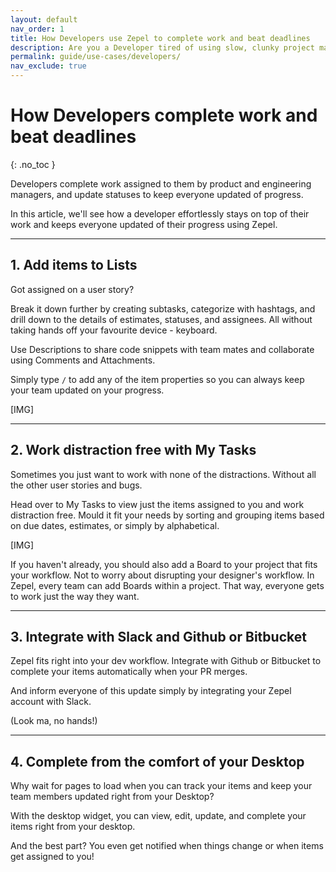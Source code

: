 ```yaml
---
layout: default
nav_order: 1
title: How Developers use Zepel to complete work and beat deadlines
description: Are you a Developer tired of using slow, clunky project management tools? Learn how you can effortlessly track and beat deadlines with Zepel
permalink: guide/use-cases/developers/
nav_exclude: true
---
```

# How Developers complete work and beat deadlines
{: .no_toc }

Developers complete work assigned to them by product and engineering managers, and update statuses to keep everyone updated of progress.

In this article, we'll see how a developer effortlessly stays on top of their work and keeps everyone updated of their progress using Zepel.

---

## 1. Add items to Lists

Got assigned on a user story? 

Break it down further by creating subtasks, categorize with hashtags, and drill down to the details of estimates, statuses, and assignees. All without taking hands off your favourite device - keyboard.

Use Descriptions to share code snippets with team mates and collaborate using Comments and Attachments.

Simply type ``` / ``` to add any of the item properties so you can always keep your team updated on your progress.

[IMG]

---

## 2. Work distraction free with My Tasks

Sometimes you just want to work with none of the distractions. Without all the other user stories and bugs.

Head over to My Tasks to view just the items assigned to you and work distraction free. Mould it fit your needs by sorting and grouping items based on due dates, estimates, or simply by alphabetical.

[IMG]

If you haven't already, you should also add a Board to your project that fits your workflow. Not to worry about disrupting your designer's workflow. In Zepel, every team can add Boards within a project. That way, everyone gets to work just the way they want.

---

## 3. Integrate with Slack and Github or Bitbucket

Zepel fits right into your dev workflow. Integrate with Github or Bitbucket to complete your items automatically when your PR merges.

And inform everyone of this update simply by integrating your Zepel account with Slack.

(Look ma, no hands!)

---

## 4. Complete from the comfort of your Desktop

Why wait for pages to load when you can track your items and keep your team members updated right from your Desktop? 

With the desktop widget, you can view, edit, update, and complete your items right from your desktop. 

And the best part? You even get notified when things change or when items get assigned to you!